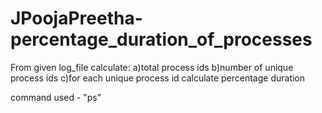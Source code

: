 # JPoojaPreetha-percentage_duration_of_processes


From given log_file calculate:
  a)total process ids
  b)number of unique process ids
  c)for each unique process id calculate percentage duration
  
  command used - "ps"
  
